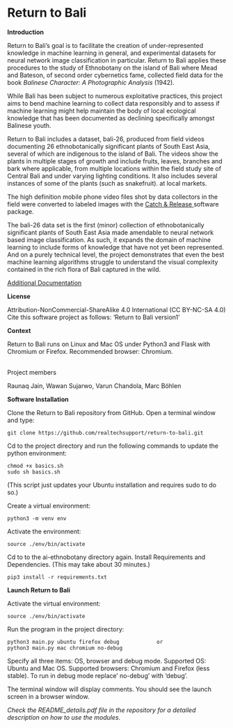 # Return to Bali

<b>Introduction</b>

Return to Bali’s goal is to facilitate the creation of under-represented knowledge in machine learning in general, and experimental datasets for neural network image classification in particular. Return to Bali applies these procedures to the study of Ethnobotany on the island of Bali where Mead and Bateson, of second order cybernetics fame, collected field data for the book <i>Balinese Character: A Photographic Analysis </i> (1942). 

While Bali has been subject to numerous exploitative practices, this project aims to bend machine learning to collect data responsibly and to assess if machine learning might help maintain the body of local ecological knowledge that has been documented as declining specifically amongst Balinese youth. 

Return to Bali includes a dataset, bali-26, produced from field videos documenting 26 ethnobotanically significant plants of South East Asia, several of which are
indigenous to the island of Bali. The videos show the plants in multiple stages of growth and include fruits, leaves, branches and bark where applicable, from
multiple locations within the field study site of Central Bali and under varying lighting conditions. It also includes several instances of some of the plants (such as snakefruit).
at local markets.

The high definition mobile phone video files shot by data collectors in the field were converted to labeled images with the <a href="https://github.com/realtechsupport/c-plus-r"> Catch & Release </a> software package.

The bali-26 data set is the first (minor) collection of ethnobotanically significant plants of South East Asia made amendable to neural network based image classification. As such, it
expands the domain of machine learning to include forms of knowledge that have not yet been represented. And on a purely technical level, the project demonstrates
that even the best machine learning algorithms struggle to understand the visual complexity contained in the rich flora of Bali captured in the wild.

<a href="http://www.realtechsupport.org/new_works/return2bali.html">Additional Documentation</a>

<b>License</b>

Attribution-NonCommercial-ShareAlike 4.0 International (CC BY-NC-SA 4.0)
Cite this software project as follows: ‘Return to Bali version1’


<b>Context</b>

Return to Bali runs on Linux and Mac OS under Python3 and Flask with Chromium or Firefox. 
Recommended browser: Chromium.


<br>Project members</b>

Raunaq Jain, Wawan Sujarwo, Varun Chandola, Marc Böhlen


<b>Software Installation</b>

Clone the Return to Bali repository from GitHub.
Open a terminal window and type:

	git clone https://github.com/realtechsupport/return-to-bali.git
 

Cd to the project directory and run the following commands to update the python environment:

	chmod +x basics.sh
	sudo sh basics.sh

(This script just updates your Ubuntu installation and requires sudo to do so.)


Create a virtual environment:

	python3 -m venv env

Activate the environment:

	source ./env/bin/activate

Cd to to the ai-ethnobotany directory again. Install Requirements and Dependencies.
(This may take about 30 minutes.)

	pip3 install -r requirements.txt


<b>Launch Return to Bali</b>

Activate the virtual environment:

	source ./env/bin/activate
	
Run the program in the project directory:

	python3 main.py ubuntu firefox debug 			or 
	python3 main.py mac chromium no-debug

Specify all three items: OS, browser and debug mode. Supported OS: Ubuntu and Mac OS. 
Supported browsers: Chromium and Firefox (less stable). To run in debug mode replace’ no-debug’ with ‘debug’. 

The terminal window will display comments. You should see the launch screen in a browser window.


<i>Check the README_details.pdf file in the repository for a detailed description on how to use the modules.</i>
